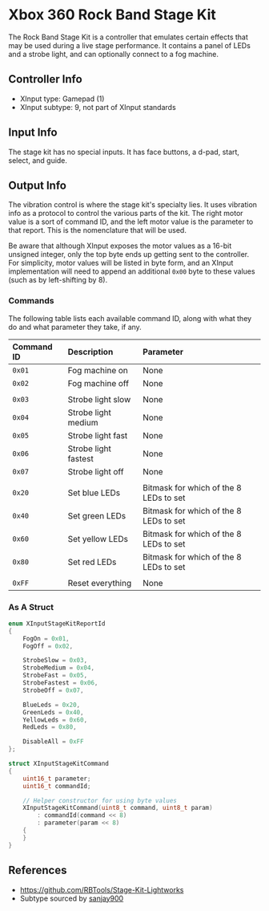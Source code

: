 # Xbox 360 Rock Band Stage Kit

The Rock Band Stage Kit is a controller that emulates certain effects that may be used during a live stage performance. It contains a panel of LEDs and a strobe light, and can optionally connect to a fog machine.

## Controller Info

- XInput type: Gamepad (1)
- XInput subtype: 9, not part of XInput standards

## Input Info

The stage kit has no special inputs. It has face buttons, a d-pad, start, select, and guide.

## Output Info

The vibration control is where the stage kit's specialty lies. It uses vibration info as a protocol to control the various parts of the kit. The right motor value is a sort of command ID, and the left motor value is the parameter to that report. This is the nomenclature that will be used.

Be aware that although XInput exposes the motor values as a 16-bit unsigned integer, only the top byte ends up getting sent to the controller. For simplicity, motor values will be listed in byte form, and an XInput implementation will need to append an additional `0x00` byte to these values (such as by left-shifting by 8).

### Commands

The following table lists each available command ID, along with what they do and what parameter they take, if any.

| Command ID | Description          | Parameter
| :--------- | :----------          | :--------
| `0x01`     | Fog machine on       | None
| `0x02`     | Fog machine off      | None
|            |                      |
| `0x03`     | Strobe light slow    | None
| `0x04`     | Strobe light medium  | None
| `0x05`     | Strobe light fast    | None
| `0x06`     | Strobe light fastest | None
| `0x07`     | Strobe light off     | None
|            |                      |
| `0x20`     | Set blue LEDs        | Bitmask for which of the 8 LEDs to set
| `0x40`     | Set green LEDs       | Bitmask for which of the 8 LEDs to set
| `0x60`     | Set yellow LEDs      | Bitmask for which of the 8 LEDs to set
| `0x80`     | Set red LEDs         | Bitmask for which of the 8 LEDs to set
|            |                      |
| `0xFF`     | Reset everything     | None

### As A Struct

```cpp
enum XInputStageKitReportId
{
    FogOn = 0x01,
    FogOff = 0x02,

    StrobeSlow = 0x03,
    StrobeMedium = 0x04,
    StrobeFast = 0x05,
    StrobeFastest = 0x06,
    StrobeOff = 0x07,

    BlueLeds = 0x20,
    GreenLeds = 0x40,
    YellowLeds = 0x60,
    RedLeds = 0x80,

    DisableAll = 0xFF
};

struct XInputStageKitCommand
{
    uint16_t parameter;
    uint16_t commandId;

    // Helper constructor for using byte values
    XInputStageKitCommand(uint8_t command, uint8_t param)
        : commandId(command << 8)
        : parameter(param << 8)
    {
    }
}
```

## References

- https://github.com/RBTools/Stage-Kit-Lightworks
- Subtype sourced by [sanjay900](https://github.com/sanjay900)

